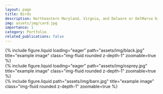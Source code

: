 ```yaml
---
layout: page
title: Birds
description: Northeastern Maryland, Virgnia, and Delware or DelMarva birds
img: assets/img/card.jpg
importance: 1
category: Portfolio
related_publications: false
---
```


<div class="row">
    <div class="col-sm mt-3 mt-md-0">
        {% include figure.liquid loading="eager" path="assets/img/black.jpg" title="example image" class="img-fluid rounded z-depth-1" zoomable=true %}
    </div>
    <div class="col-sm mt-3 mt-md-0">
        {% include figure.liquid loading="eager" path="assets/img/osprey.jpg" title="example image" class="img-fluid rounded z-depth-1" zoomable=true %}
    </div>
</div>

<div class="row justify-content-sm-center">
    <div class="col-sm-8 mt-3 mt-md-0">
        {% include figure.liquid path="assets/img/barn.jpg" title="example image" class="img-fluid rounded z-depth-1" zoomable=true %}
    </div>
</div>
